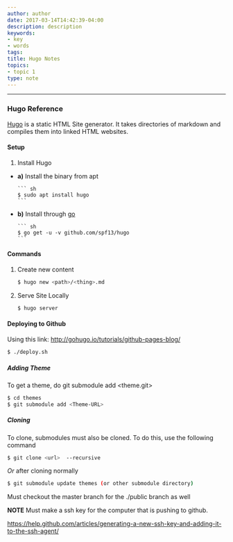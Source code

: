 ```yaml
---
author: author
date: 2017-03-14T14:42:39-04:00
description: description
keywords:
- key
- words
tags:
title: Hugo Notes
topics:
- topic 1
type: note
---
```

---
### Hugo Reference

[Hugo](https://gohugo.io/overview/introduction/) is a static HTML Site generator. It takes directories of markdown and compiles them into linked HTML websites. 
#### Setup
1. Install Hugo 
  - **a)** Install the binary from apt

        ``` sh
        $ sudo apt install hugo 
        ```
  - **b)** Install through [go](../GoNotes)

        ``` sh
        $ go get -u -v github.com/spf13/hugo
        ```


#### Commands

1. Create new content

     ``` sh 
     $ hugo new <path>/<thing>.md
     ```


2. Serve Site Locally

    ``` sh 
    $ hugo server
    ```

#### Deploying to Github

Using this link: http://gohugo.io/tutorials/github-pages-blog/

``` sh
$ ./deploy.sh
```

##### Adding Theme
To get a theme, do git submodule add <theme.git> 

``` sh 
$ cd themes
$ git submodule add <Theme-URL>
```

##### Cloning 
To clone, submodules must also be cloned. To do this, use the following command

``` sh 
$ git clone <url>  --recursive
```
*Or* after cloning normally

``` sh 
$ git submodule update themes (or other submodule directory)
```

Must checkout the master branch for the ./public branch as well

**NOTE** Must make a ssh key for the computer that is pushing to github. 

https://help.github.com/articles/generating-a-new-ssh-key-and-adding-it-to-the-ssh-agent/

